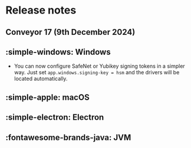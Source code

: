 # Release notes

## Conveyor 17 (9th December 2024)

## :simple-windows: Windows

* You can now configure SafeNet or Yubikey signing tokens in a simpler way. Just set `app.windows.signing-key = hsm` and the drivers will be located automatically.

## :simple-apple: macOS

## :simple-electron: Electron

## :fontawesome-brands-java: JVM
